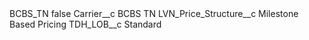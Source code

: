 <?xml version="1.0" encoding="UTF-8"?>
<CustomMetadata xmlns="http://soap.sforce.com/2006/04/metadata" xmlns:xsi="http://www.w3.org/2001/XMLSchema-instance" xmlns:xsd="http://www.w3.org/2001/XMLSchema">
    <label>BCBS_TN</label>
    <protected>false</protected>
    <values>
        <field>Carrier__c</field>
        <value xsi:type="xsd:string">BCBS TN</value>
    </values>
    <values>
        <field>LVN_Price_Structure__c</field>
        <value xsi:type="xsd:string">Milestone Based Pricing</value>
    </values>
    <values>
        <field>TDH_LOB__c</field>
        <value xsi:type="xsd:string">Standard</value>
    </values>
</CustomMetadata>
